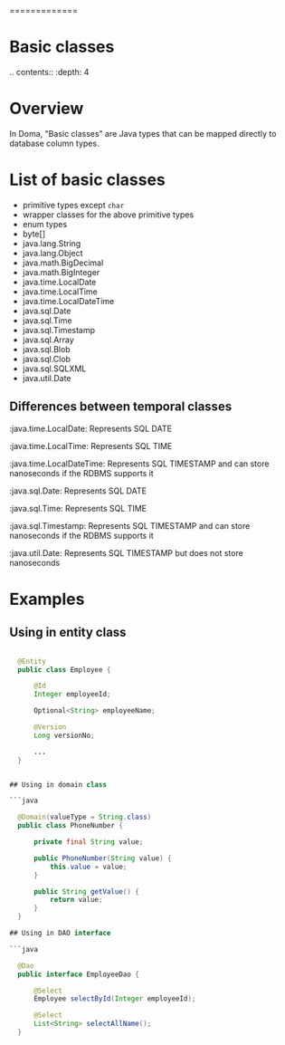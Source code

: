 =============
# Basic classes

.. contents::
   :depth: 4

# Overview

In Doma, "Basic classes" are Java types that can be mapped directly to database column types.

# List of basic classes

* primitive types except `char`
* wrapper classes for the above primitive types
* enum types
* byte[]
* java.lang.String
* java.lang.Object
* java.math.BigDecimal
* java.math.BigInteger
* java.time.LocalDate
* java.time.LocalTime
* java.time.LocalDateTime
* java.sql.Date
* java.sql.Time
* java.sql.Timestamp
* java.sql.Array
* java.sql.Blob
* java.sql.Clob
* java.sql.SQLXML
* java.util.Date

## Differences between temporal classes

:java.time.LocalDate:
  Represents SQL DATE

:java.time.LocalTime:
  Represents SQL TIME

:java.time.LocalDateTime:
  Represents SQL TIMESTAMP and can store nanoseconds if the RDBMS supports it

:java.sql.Date:
  Represents SQL DATE

:java.sql.Time:
  Represents SQL TIME

:java.sql.Timestamp:
  Represents SQL TIMESTAMP and can store nanoseconds if the RDBMS supports it

:java.util.Date:
  Represents SQL TIMESTAMP but does not store nanoseconds

# Examples

## Using in entity class

```java

  @Entity
  public class Employee {

      @Id
      Integer employeeId;

      Optional<String> employeeName;

      @Version
      Long versionNo;

      ...
  }


## Using in domain class

```java

  @Domain(valueType = String.class)
  public class PhoneNumber {

      private final String value;

      public PhoneNumber(String value) {
          this.value = value;
      }

      public String getValue() {
          return value;
      }
  }

## Using in DAO interface

```java

  @Dao
  public interface EmployeeDao {

      @Select
      Employee selectById(Integer employeeId);

      @Select
      List<String> selectAllName();
  }
